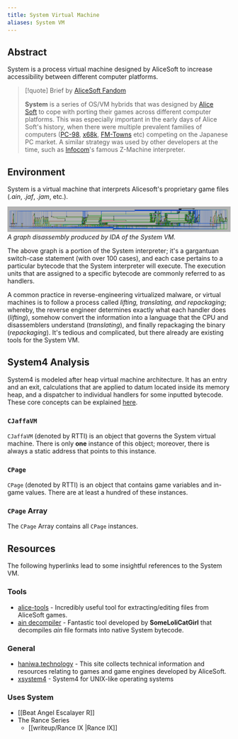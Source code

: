 ```yaml
---
title: System Virtual Machine
aliases: System VM
---
```

## Abstract
System is a process virtual machine designed by AliceSoft to increase accessibility between different computer platforms. 

> [!quote] Brief by [AliceSoft Fandom](https://alicesoft.fandom.com/wiki/System)
>
> **System** is a series of OS/VM hybrids that was designed by [Alice Soft](https://www.alicesoft.com/) to cope with porting their games across different computer platforms. This was especially important in the early days of Alice Soft's history, when there were multiple prevalent families of computers ([PC-98](http://en.wikipedia.org/wiki/NEC_PC-9801 "wikipedia:NEC PC-9801"), [x68k](http://en.wikipedia.org/wiki/x68k "wikipedia:x68k"), [FM-Towns](http://en.wikipedia.org/wiki/FM-Towns "wikipedia:FM-Towns") etc) competing on the Japanese PC market. A similar strategy was used by other developers at the time, such as [Infocom](http://en.wikipedia.org/wiki/Infocom "wikipedia:Infocom")'s famous Z-Machine interpreter.

## Environment
System is a virtual machine that interprets Alicesoft's proprietary game files (*.ain*, *.jaf*, *.jam*, etc.).

![System-Interprepter](images/system42-interprepter.png)*A graph disassembly produced by IDA of the System VM.*

The above graph is a portion of the System interpreter; it's a gargantuan switch-case statement (with over 100 cases), and each case pertains to a particular bytecode that the System interpreter will execute. The execution units that are assigned to a specific bytecode are commonly referred to as handlers.  

A common practice in reverse-engineering virtualized malware, or virtual machines is to follow a process called _lifting, translating, and repackaging_; whereby, the reverse engineer determines exactly what each handler does (_lifting_), somehow convert the information into a language that the CPU and disassemblers understand (_translating_), and finally repackaging the binary (_repackaging_). It's tedious and complicated, but there already are existing tools for the System VM.

## System4 Analysis
System4 is modeled after heap virtual machine architecture. It has an entry and an exit, calculations that are applied to datum located inside its memory heap, and a dispatcher to individual handlers for some inputted bytecode. These core concepts can be explained [here](https://www.youtube.com/watch?v=b6udPT79itk).

### `CJaffaVM`
`CJaffaVM` (denoted by RTTI) is an object that governs the System virtual machine. There is only **one** instance of this object; moreover, there is always a static address that points to this instance.

### `CPage`
`CPage` (denoted by RTTI) is an object that contains game variables and in-game values. There are at least a hundred of these instances.

### `CPage` Array
The `CPage` Array contains all `CPage` instances.

## Resources
The following hyperlinks lead to some insightful references to the System VM.

### Tools
- [alice-tools](https://github.com/nunuhara/alice-tools) - Incredibly useful tool for extracting/editing files from AliceSoft games.
- [ain decompiler](https://github.com/UserUnknownFactor/AinDecompiler) -  Fantastic tool developed by **SomeLoliCatGirl** that decompiles *ain* file formats into native System bytecode.

### General
- [haniwa.technology](https://haniwa.technology/) - This site collects technical information and resources relating to games and game engines developed by AliceSoft.
- [xsystem4](https://github.com/nunuhara/xsystem4) - System4 for UNIX-like operating systems

### Uses System
- [[Beat Angel Escalayer R]]
- The Rance Series
	- [[writeup/Rance IX |Rance IX]]